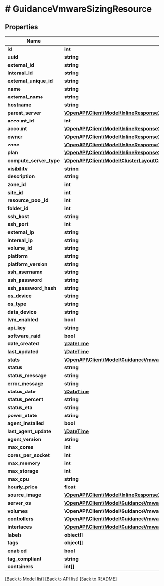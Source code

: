 # # GuidanceVmwareSizingResource

## Properties

Name | Type | Description | Notes
------------ | ------------- | ------------- | -------------
**id** | **int** |  | [optional]
**uuid** | **string** |  | [optional]
**external_id** | **string** |  | [optional]
**internal_id** | **string** |  | [optional]
**external_unique_id** | **string** |  | [optional]
**name** | **string** |  | [optional]
**external_name** | **string** |  | [optional]
**hostname** | **string** |  | [optional]
**parent_server** | [**\OpenAPI\Client\Model\InlineResponse20040AppDeployInstance**](InlineResponse20040AppDeployInstance.md) |  | [optional]
**account_id** | **int** |  | [optional]
**account** | [**\OpenAPI\Client\Model\InlineResponse20040AppDeployInstance**](InlineResponse20040AppDeployInstance.md) |  | [optional]
**owner** | [**\OpenAPI\Client\Model\InlineResponse200107NetworkPoolCreatedBy**](InlineResponse200107NetworkPoolCreatedBy.md) |  | [optional]
**zone** | [**\OpenAPI\Client\Model\InlineResponse20040AppDeployInstance**](InlineResponse20040AppDeployInstance.md) |  | [optional]
**plan** | [**\OpenAPI\Client\Model\InlineResponse20079LoadBalancerMonitorLoadBalancerType**](InlineResponse20079LoadBalancerMonitorLoadBalancerType.md) |  | [optional]
**compute_server_type** | [**\OpenAPI\Client\Model\ClusterLayoutComputeServerType**](ClusterLayoutComputeServerType.md) |  | [optional]
**visibility** | **string** |  | [optional]
**description** | **string** |  | [optional]
**zone_id** | **int** |  | [optional]
**site_id** | **int** |  | [optional]
**resource_pool_id** | **int** |  | [optional]
**folder_id** | **int** |  | [optional]
**ssh_host** | **string** |  | [optional]
**ssh_port** | **int** |  | [optional]
**external_ip** | **string** |  | [optional]
**internal_ip** | **string** |  | [optional]
**volume_id** | **string** |  | [optional]
**platform** | **string** |  | [optional]
**platform_version** | **string** |  | [optional]
**ssh_username** | **string** |  | [optional]
**ssh_password** | **string** |  | [optional]
**ssh_password_hash** | **string** |  | [optional]
**os_device** | **string** |  | [optional]
**os_type** | **string** |  | [optional]
**data_device** | **string** |  | [optional]
**lvm_enabled** | **bool** |  | [optional]
**api_key** | **string** |  | [optional]
**software_raid** | **bool** |  | [optional]
**date_created** | [**\DateTime**](\DateTime.md) |  | [optional]
**last_updated** | [**\DateTime**](\DateTime.md) |  | [optional]
**stats** | [**\OpenAPI\Client\Model\GuidanceVmwareSizingResourceStats**](GuidanceVmwareSizingResourceStats.md) |  | [optional]
**status** | **string** |  | [optional]
**status_message** | **string** |  | [optional]
**error_message** | **string** |  | [optional]
**status_date** | [**\DateTime**](\DateTime.md) |  | [optional]
**status_percent** | **string** |  | [optional]
**status_eta** | **string** |  | [optional]
**power_state** | **string** |  | [optional]
**agent_installed** | **bool** |  | [optional]
**last_agent_update** | [**\DateTime**](\DateTime.md) |  | [optional]
**agent_version** | **string** |  | [optional]
**max_cores** | **int** |  | [optional]
**cores_per_socket** | **int** |  | [optional]
**max_memory** | **int** |  | [optional]
**max_storage** | **int** |  | [optional]
**max_cpu** | **string** |  | [optional]
**hourly_price** | **float** |  | [optional]
**source_image** | [**\OpenAPI\Client\Model\InlineResponse20079LoadBalancerMonitorLoadBalancerType**](InlineResponse20079LoadBalancerMonitorLoadBalancerType.md) |  | [optional]
**server_os** | [**\OpenAPI\Client\Model\GuidanceVmwareSizingResourceServerOs**](GuidanceVmwareSizingResourceServerOs.md) |  | [optional]
**volumes** | [**\OpenAPI\Client\Model\GuidanceVmwareSizingResourceVolumes[]**](GuidanceVmwareSizingResourceVolumes.md) |  | [optional]
**controllers** | [**\OpenAPI\Client\Model\GuidanceVmwareSizingResourceControllers[]**](GuidanceVmwareSizingResourceControllers.md) |  | [optional]
**interfaces** | [**\OpenAPI\Client\Model\GuidanceVmwareSizingResourceInterfaces[]**](GuidanceVmwareSizingResourceInterfaces.md) |  | [optional]
**labels** | **object[]** |  | [optional]
**tags** | **object[]** |  | [optional]
**enabled** | **bool** |  | [optional]
**tag_compliant** | **string** |  | [optional]
**containers** | **int[]** |  | [optional]

[[Back to Model list]](../../README.md#models) [[Back to API list]](../../README.md#endpoints) [[Back to README]](../../README.md)
